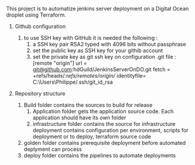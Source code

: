 This project is to automatize jenkins server deployment on a Digital Ocean droplet using Terraform.
1. Github configuration
    1. to use SSH key with GitHub it is needed the following :
        1. a SSH key pair RSA2 typed with 4096 bits without passphrase
        2. set the public key as SSH key for your githib account
        3. set the private key as git ssh key on configuration .git file :
            [remote "origin"]
                url = git@github.com:hdGuild/JenkinsServerOnDO.git
                fetch = +refs/heads/*:refs/remotes/origin/*
                identityfile= C:\\Users\\Philippe/.ssh/git_id_rsa

2. Repository structure
    1. Build folder contains the sources to build for release
        1. Application folder gets the application source code. 
            Each application should have its own folder
        2. infrastructure folder contains the source for infrastructure deployment
            contains configuration per environment, scripts for deployment or to deploy, terraform source code
    2. golden folder contains prerequisite deployment before automated deplyment can process
    3. deploy folder contains the pipelines to automate deployments
